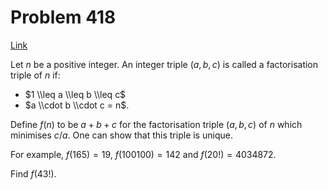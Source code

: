 # Problem 418

[Link](https://projecteuler.net/problem=418)

Let $n$ be a positive integer. An integer triple $(a, b, c)$ is called a factorisation triple of $n$ if:

*   $1 \\leq a \\leq b \\leq c$
*   $a \\cdot b \\cdot c = n$.

Define $f(n)$ to be $a + b + c$ for the factorisation triple $(a, b, c)$ of $n$ which minimises $c / a$. One can show that this triple is unique. 

For example, $f(165) = 19$, $f(100100) = 142$ and $f(20!) = 4034872$. 

Find $f(43!)$.